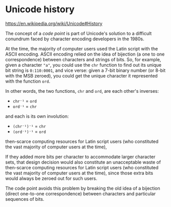 # Unicode history

https://en.wikipedia.org/wiki/Unicode#History

The concept of a *code point* is part of Unicode's solution to a difficult conundrum faced by character encoding developers in the 1980s.

At the time, the majority of computer users used the Latin script with the ASCII encoding. ASCII encoding relied on the idea of bijection (a one to one correspondence) between characters and strings of bits. So, for example, given a character `"a"`, you could use the `chr` function to find out its unique bit string is `0:110:0001`, and vice verse: given a 7-bit binary number (or 8-bit with the MSB zeroed), you could get the unique character it represented with the function `ord`.

In other words, the two functions, `chr` and `ord`, are each other's inverses:
- `chr⁻¹` = `ord`
- `ord⁻¹` = `chr`

and each is its own involution:
- `(chr⁻¹)⁻¹` = `chr`
- `(ord⁻¹)⁻¹` = `ord`





then-scarce computing resources for Latin script users (who constituted the vast majority of computer users at the time),

If they added more bits per character to accommodate larger character sets, that design decision would also constitute an unacceptable waste of then-scarce computing resources for Latin script users (who constituted the vast majority of computer users at the time), since those extra bits would always be zeroed out for such users.

The code point avoids this problem by breaking the old idea of a bijection (direct one-to-one correspondence) between characters and particular sequences of bits.
